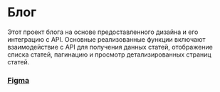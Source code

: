 # Блог

Этот проект блога на основе предоставленного дизайна и его интеграцию с API. Основные реализованные функции включают взаимодействие с API для получения данных статей, отображение списка статей, пагинацию и просмотр детализированных страниц статей.

### [Figma](https://www.figma.com/design/FjJmF9QZaEoNa6jaUNogcg/Test-task?m=auto&t=72fDHwNZoYaTxgFI-6)
